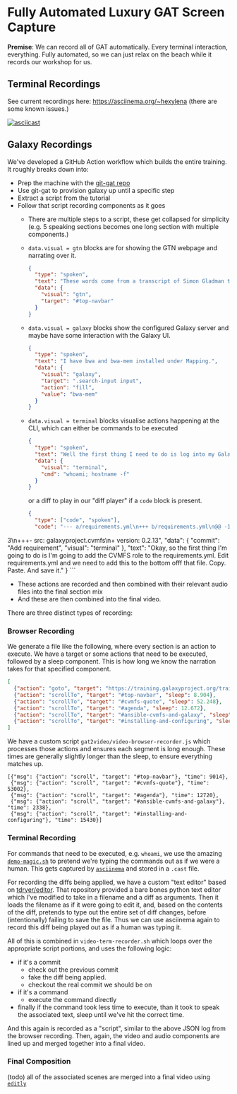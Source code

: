 # Fully Automated Luxury GAT Screen Capture

**Premise**: We can record all of GAT automatically. Every terminal interaction, everything. Fully automated, so we can just relax on the beach while it records our workshop for us.

## Terminal Recordings

See current recordings here: https://asciinema.org/~hexylena (there are some known issues.)

[![asciicast](https://asciinema.org/a/402574.svg)](https://asciinema.org/a/402574)

## Galaxy Recordings

We've developed a GitHub Action workflow which builds the entire training. It roughly breaks down into:

- Prep the machine with the [git-gat repo](https://github.com/hexylena/git-gat)
- Use git-gat to provision galaxy up until a specific step
- Extract a script from the tutorial
- Follow that script recording components as it goes
    - There are multiple steps to a script, these get collapsed for simplicity (e.g. 5 speaking sections becomes one long section with multiple components.)
    - `data.visual = gtn` blocks are for showing the GTN webpage and narrating over it.

       ```json
       {
         "type": "spoken",
         "text": "These words come from a transcript of Simon Gladman teaching this course. ",
         "data": {
           "visual": "gtn",
           "target": "#top-navbar"
         }
       }
       ```
    - `data.visual = galaxy` blocks show the configured Galaxy server and maybe have some interaction with the Galaxy UI.
      ```json
      {
        "type": "spoken",
        "text": "I have bwa and bwa-mem installed under Mapping.",
        "data": {
          "visual": "galaxy",
          "target": ".search-input input",
          "action": "fill",
          "value": "bwa-mem"
        }
      }
      ```
    - `data.visual = terminal` blocks visualise actions happening at the CLI, which can either be commands to be executed

      ```json
      {
        "type": "spoken",
        "text": "Well the first thing I need to do is log into my Galaxy machine in the terminal.",
        "data": {
          "visual": "terminal",
          "cmd": "whoami; hostname -f"
        }
      }
      ```

      or a diff to play in our "diff player" if a `code` block is present.

      ```json
      {
        "type": ["code", "spoken"],
        "code": "--- a/requirements.yml\n+++ b/requirements.yml\n@@ -18,3 +18,5 @@\n  version: 048c4f178077d05c1e67ae8d9893809aac9ab3b7\n- src: gantsign.golang\n  version: 2.6.
3\n+++- src: galaxyproject.cvmfs\n+  version: 0.2.13",
        "data": {
          "commit": "Add requirement",
          "visual": "terminal"
        },
        "text": "Okay, so the first thing I'm going to do is I'm going to add the CVMFS role to the requirements.yml. Edit requirements.yml and we need to add this to the bottom offf that file. Copy. Paste. And save it."
      }
      ```
- These actions are recorded and then combined with their relevant audio files into the final section mix
- And these are then combined into the final video.

There are three distinct types of recording:

### Browser Recording

We generate a file like the following, where every section is an action to execute. We have a target or some actions that need to be executed, followed by a sleep component. This is how long we know the narration takes for that specified component.

```json
[
  {"action": "goto", "target": "https://training.galaxyproject.org/training-material/topics/admin/tutorials/cvmfs/tutorial.html"},
  {"action": "scrollTo", "target": "#top-navbar", "sleep": 8.904},
  {"action": "scrollTo", "target": "#cvmfs-quote", "sleep": 52.248},
  {"action": "scrollTo", "target": "#agenda", "sleep": 12.672},
  {"action": "scrollTo", "target": "#ansible-cvmfs-and-galaxy", "sleep": 23.28},
  {"action": "scrollTo", "target": "#installing-and-configuring", "sleep": 15.336}
]
```

We have a custom script `gat2video/video-browser-recorder.js` which processes those actions and ensures each segment is long enough. These times are generally slightly longer than the sleep, to ensure everything matches up.

```
[{"msg": {"action": "scroll", "target": "#top-navbar"}, "time": 9014},
 {"msg": {"action": "scroll", "target": "#cvmfs-quote"}, "time": 53002},
 {"msg": {"action": "scroll", "target": "#agenda"}, "time": 12720},
 {"msg": {"action": "scroll", "target": "#ansible-cvmfs-and-galaxy"}, "time": 2338},
 {"msg": {"action": "scroll", "target": "#installing-and-configuring"}, "time": 15430}]
```

### Terminal Recording

For commands that need to be executed, e.g. `whoami`, we use the amazing [`demo-magic.sh`](https://github.com/paxtonhare/demo-magic) to pretend we're typing the commands out as if we were a human. This gets captured by [`asciinema`](https://asciinema.org/) and stored in a `.cast` file.

For recording the diffs being applied, we have a custom "text editor" based on [tdryer/editor](https://github.com/tdryer/editor). That repository provided a bare bones python text editor which I've modified to take in a filename and a diff as arguments. Then it loads the filename as if it were going to edit it, and, based on the contents of the diff, pretends to type out the entire set of diff changes, before (intentionally) failing to save the file. Thus we can use asciinema again to record this diff being played out as if a human was typing it.


All of this is combined in `video-term-recorder.sh` which loops over the appropriate script portions, and uses the following logic:

- if it's a commit
	- check out the previous commit
	- fake the diff being applied.
	- checkout the real commit we should be on
- if it's a command
	- execute the command directly
- finally if the command took less time to execute, than it took to speak the associated text, sleep until we've hit the correct time.

And this again is recorded as a "script", similar to the above JSON log from the browser recording. Then, again, the video and audio components are lined up and merged together into a final video.

### Final Composition

(todo) all of the associated scenes are merged into a final video using [`editly`](https://github.com/mifi/editly)



